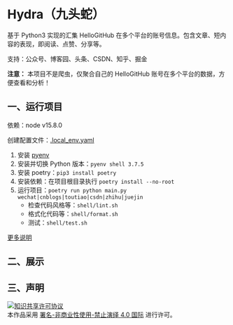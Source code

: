 # Hydra（九头蛇）

基于 Python3 实现的汇集 HelloGitHub 在多个平台的账号信息。包含文章、短内容的表现，即阅读、点赞、分享等。

支持：公众号、博客园、头条、CSDN、知乎、掘金

**注意：** 本项目不是爬虫，仅聚合自己的 HelloGitHub 账号在多个平台的数据，方便查看和分析！

## 一、运行项目

依赖：node v15.8.0

创建配置文件：[.local_env.yaml](/doc/local_env.yaml)

1. 安装 [pyenv](https://github.com/pyenv/pyenv#installation)
2. 安装并切换 Python 版本：`pyenv shell 3.7.5`
3. 安装 poetry：`pip3 install poetry`
4. 安装依赖：在项目根目录执行 `poetry install --no-root`
5. 运行项目：`poetry run python main.py wechat|cnblogs|toutiao|csdn|zhihu|juejin`
    - 检查代码风格等：`shell/lint.sh`
    - 格式化代码等：`shell/format.sh`
    - 测试：`shell/test.sh`

[更多说明](/doc/install.md)

## 二、展示



## 三、声明
<a rel="license" href="https://creativecommons.org/licenses/by-nc-nd/4.0/deed.zh"><img alt="知识共享许可协议" style="border-width: 0" src="https://licensebuttons.net/l/by-nc-nd/4.0/88x31.png"></a><br>本作品采用 <a rel="license" href="https://creativecommons.org/licenses/by-nc-nd/4.0/deed.zh">署名-非商业性使用-禁止演绎 4.0 国际</a> 进行许可。
